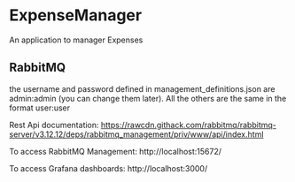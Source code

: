 # ExpenseManager
An application to manager Expenses

## RabbitMQ
the username and password defined in management_definitions.json are admin:admin (you can change them later). All the others are the same in the format user:user

Rest Api documentation: https://rawcdn.githack.com/rabbitmq/rabbitmq-server/v3.12.12/deps/rabbitmq_management/priv/www/api/index.html

To access RabbitMQ Management: http://localhost:15672/

To access Grafana dashboards: http://localhost:3000/
